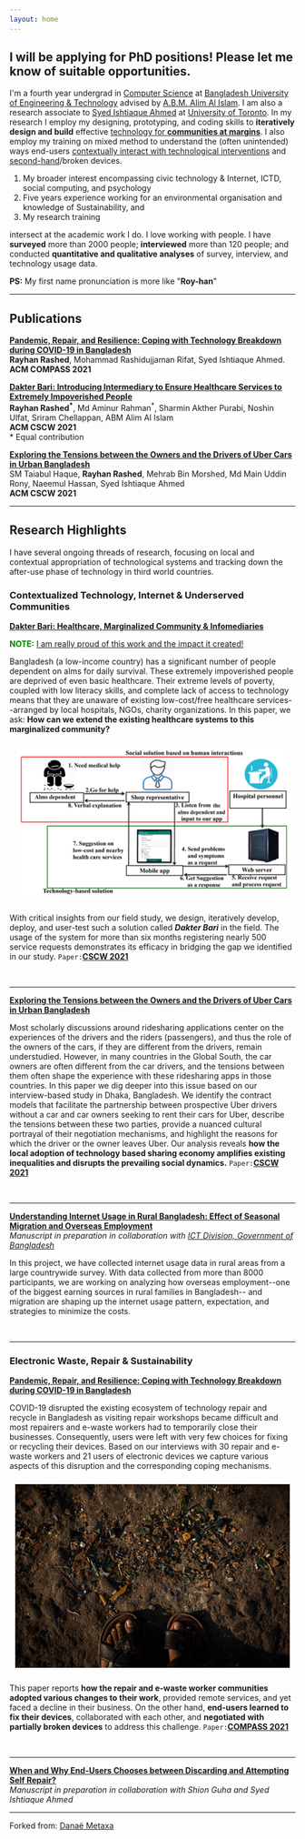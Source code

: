 ```yaml
---
layout: home
---
```


## I will be applying for PhD positions! Please let me know of suitable opportunities.

I'm a fourth year undergrad in [Computer Science][cs] at [Bangladesh University of Engineering & Technology][buet] advised by [A.B.M. Alim Al Islam][razi]. I am also a research associate to [Syed Ishtiaque Ahmed][ishtiaque] at [University of Toronto][toronto]. In my research I employ my designing, prototyping, and coding skills to **iteratively design and build** effective [technology for **communities at margins**][dakter_bari]. I also employ my training on mixed method to understand the (often unintended) ways end-users [contextually interact with technological interventions][uber] and [second-hand][second]/broken devices.
1. My broader interest encompassing civic technology & Internet, ICTD, social computing, and psychology
2. Five years experience working for an environmental organisation and  knowledge of Sustainability, and
3. My research training

intersect at the academic work I do. I love working with people. I have **surveyed** more than 2000 people; **interviewed** more than 120 people; and conducted **quantitative and qualitative analyses** of survey, interview, and technology usage data.

**PS:** My first name pronunciation is more like "**Roy-han**" 

[cs]: https://cse.buet.ac.bd/
[buet]: https://www.buet.ac.bd/
[toronto]: http://cs.toronto.edu/
[ishtiaque]: http://ishtiaque.net
[razi]: https://sites.google.com/site/abmalimalislam/publications
[second]: https://en.wikipedia.org/wiki/Second_hand_(disambiguation)


<!-- Papers -->
[uber]: content/papers/uber.pdf
[dakter_bari]: content/papers/dakter_bari.pdf
[repair_covid]: content/papers/cscw21a-sub7252-i26.pdf
[book]: content/papers/repair_ewaste_book.pdf





---
## Publications
**[Pandemic, Repair, and Resilience: Coping with Technology Breakdown during COVID-19 in Bangladesh][repair_covid]**\
**Rayhan Rashed**, Mohammad Rashidujjaman Rifat, Syed Ishtiaque Ahmed.\
**ACM COMPASS 2021**


**[Dakter Bari: Introducing Intermediary to Ensure Healthcare
Services to Extremely Impoverished People][dakter_bari]**\
**Rayhan Rashed<sup>\*</sup>**, Md Aminur Rahman<sup>\*</sup>, Sharmin Akther Purabi, Noshin Ulfat, Sriram Chellappan, ABM Alim Al Islam \
**ACM CSCW 2021**\
\* Equal contribution


**[Exploring the Tensions between the Owners and the Drivers of Uber Cars in Urban Bangladesh][uber]**\
SM Taiabul Haque, **Rayhan Rashed**, Mehrab Bin Morshed, Md Main Uddin Rony, Naeemul Hassan, Syed Ishtiaque Ahmed
 \
**ACM CSCW 2021**


<!--In addition to academic publications, I've written for a general audience on topics like [political bias in search results in _The Guardian_][guardian], and [social media sites and democracy in _Wired_][wired]. 

[wired]: https://www.wired.co.uk/article/how-to-fix-facebook
[guardian]:https://www.theguardian.com/commentisfree/2018/sep/06/google-search-results-rigged-news-donald-trump

Before my PhD, I graduated with....  -->

---
## Research Highlights 

I have several ongoing threads of research, focusing on local and contextual appropriation of technological systems and tracking down the after-use phase of technology in third world countries.

### Contextualized Technology, Internet & Underserved Communities

**[Dakter Bari: Healthcare, Marginalized Community & Infomediaries][repair_covid]**


<span style="color:green"> <b>NOTE:</b></span> <u>I am really proud of this work and the impact it created!</u> 

Bangladesh (a low-income country) has a significant number of people dependent on alms for daily survival. These extremely impoverished people are deprived of even basic healthcare. Their extreme levels of poverty, coupled with low literacy skills, and complete lack of access to technology means that they are unaware of existing low-cost/free healthcare services--arranged by local hospitals, NGOs, charity organizations. In this paper, we ask: **How can we extend the existing healthcare systems to this marginalized community?** 

<center style="padding: 10px;">
<img src="media/0001.jpg"
     alt="System Model of Dakter Bari."
     style="max-width: 100%;" />
</center>

With critical insights from our field study, we design, iteratively develop, deploy, and user-test such a solution called ***Dakter Bari*** in the field. The usage of the system for more than six months registering nearly 500 service requests demonstrates its efficacy in bridging the gap we identified in our study. `Paper:`**[CSCW 2021][dakter_bari]**


<p>&nbsp;</p>

---
**[Exploring the Tensions between the Owners and the Drivers of Uber Cars in Urban Bangladesh][uber]**


Most scholarly discussions around ridesharing applications center on the experiences of the drivers and the
riders (passengers), and thus the role of the owners of the cars, if they are different from the drivers, remain
understudied. However, in many countries in the Global South, the car owners are often different from the
car drivers, and the tensions between them often shape the experience with these ridesharing apps in those
countries. In this paper we dig deeper into this issue based on our interview-based study in Dhaka, Bangladesh. We
identify the contract models that facilitate the partnership between prospective Uber drivers without a car
and car owners seeking to rent their cars for Uber, describe the tensions between these two parties, provide a
nuanced cultural portrayal of their negotiation mechanisms, and highlight the reasons for which the driver or the owner leaves Uber. Our analysis reveals **how the local adoption of technology based sharing economy amplifies existing inequalities and disrupts the prevailing social dynamics.** `Paper:`**[CSCW 2021][uber]**

<p>&nbsp;</p>

---
**[Understanding Internet Usage in Rural Bangladesh: Effect of Seasonal Migration and Overseas Employment][cmd]**\
_Manuscript in preparation in collaboration with [ICT Division, Government of Bangladesh][ictd]_

In this project, we have collected internet usage data in rural areas from a large countrywide survey. With data collected from more than 8000 participants, we are working on analyzing how overseas employment--one of the biggest earning sources in rural families in Bangladesh-- and migration are shaping up the internet usage pattern, expectation, and strategies to minimize the costs.  


[ictd]: https://ictd.gov.bd/
[cmd]: www.rayhanrashed.github.io
<p>&nbsp;</p>


---
### Electronic Waste, Repair & Sustainability

**[Pandemic, Repair, and Resilience: Coping with Technology Breakdown during COVID-19 in Bangladesh][repair_covid]**

COVID-19 disrupted the existing ecosystem of technology repair and recycle in Bangladesh as visiting repair workshops became difficult and most repairers and e-waste workers had to temporarily close their businesses. Consequently, users were left with very few choices for fixing or recycling their devices. Based on our interviews with 30 repair and e-waste workers and 21 users of electronic devices we capture various aspects of this disruption and the corresponding coping mechanisms. 

<center style="padding: 10px;">
<img src="media/ewaste1.JPG"
     style="max-width: 100%;" />
</center>


This paper reports **how the repair and e-waste worker communities adopted various changes to their work**, provided remote services, and yet faced a decline in their business. On the other hand, **end-users learned to fix their devices**, collaborated with each other, and **negotiated with partially broken devices** to address this challenge. `Paper:`**[COMPASS 2021][repair_covid]**

 
 <p>&nbsp;</p>

---
**[When and Why End-Users Chooses between Discarding  and Attempting Self Repair?][book]**\
_Manuscript in preparation in collaboration with Shion Guha and Syed Ishtiaque Ahmed_



---

Forked from: [Danaë Metaxa](https://metaxa.net)
